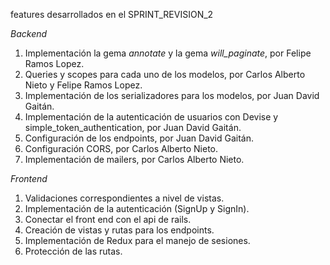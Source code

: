  features desarrollados en el SPRINT_REVISION_2

 *Backend*

1. Implementación  la gema  *annotate*  y la gema *will_paginate*, por Felipe Ramos Lopez.
2. Queries  y scopes para cada uno de los modelos, por Carlos Alberto Nieto y Felipe Ramos Lopez.
3. Implementación de los serializadores para los modelos, por Juan David Gaitán.
4. Implementación de la autenticación de usuarios con Devise y simple_token_authentication, por Juan David Gaitán.
5. Configuración de los endpoints, por Juan David Gaitán.
6. Configuración CORS, por Carlos Alberto Nieto.
7. Implementación de mailers, por Carlos Alberto Nieto.

*Frontend*

1. Validaciones correspondientes a nivel de vistas.
2. Implementación de la autenticación (SignUp y SignIn).
3. Conectar el front end con el api de rails.
4. Creación de vistas y rutas para los endpoints.
5. Implementación de Redux para el manejo de sesiones.
6. Protección de las rutas.